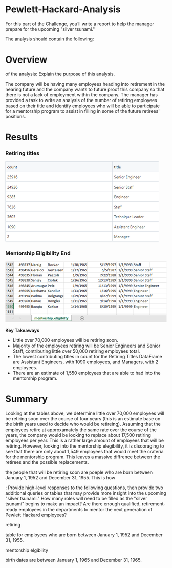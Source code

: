 # Pewlett-Hackard-Analysis


For this part of the Challenge, you’ll write a report to help the manager prepare for the upcoming "silver tsunami."

The analysis should contain the following:

# Overview

of the analysis: Explain the purpose of this analysis.

The company will be having many employees heading into retirement in the nearing future and the company wants to future proof this company so that there is not a lack of employment within the company. The manager has provided a task to write an analysis of the number of retiring employees based on their title and identify employees who will be able to participate for a mentorship program to assist in filling in some of the future retirees' positions.

# Results

### Retiring titles
![retiring_titles.png](/Images/retiring_titles.png)

### Mentorship Eligibility End
![mentorship_eligibility_end.png](/Images/mentorship_eligibility_end.png)

**Key Takeaways**
* Little over 70,000 employees will be retiring soon.
* Majority of the employees retiring will be Senior Engineers and Senior Staff, contributing little over 50,000 retiring employees total.
* The lowest contributing titles in count for the Retiring Titles DataFrame are Assistant Engineers, with 1090 employees, and Managers, with 2 employees.
* There are an estimate of 1,550 employees that are able to had into the mentorship program.



# Summary
Looking at the tables above, we determine little over 70,000 employees will be retiring soon over the course of four years (this is an estimate base on the birth years used to decide who would be retireing). Assuming that the employees retire at approxamately the same rate over the course of the years, the company would be looking to replace about 17,500 retiring employees per year. This is a rather large amount of employees that will be retiring. However, looking into the mentorship elegibility, it is discoraging to see that there are only about 1,549 employees that would meet the crateria for the mentorship program. This leaves a massive diffrence between the retirees and the possible replacements. 


the people that will be retiring soon are poeple who are born between January 1, 1952 and December 31, 1955. This is how 

: Provide high-level responses to the following questions, then provide two additional queries or tables that may provide more insight into the upcoming "silver tsunami."
How many roles will need to be filled as the "silver tsunami" begins to make an impact?
Are there enough qualified, retirement-ready employees in the departments to mentor the next generation of Pewlett Hackard employees?



retiring  

table for employees who are born between January 1, 1952 and December 31, 1955.


mentorship elgibility

 birth dates are between January 1, 1965 and December 31, 1965.
